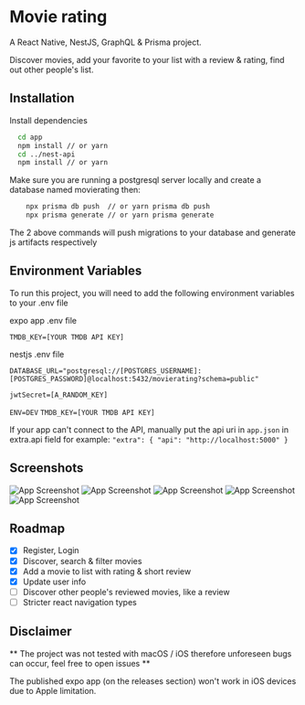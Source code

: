 # Movie rating

A React Native, NestJS, GraphQL & Prisma project.

Discover movies, add your favorite to your list with a review & rating, find out other people's list.

## Installation

Install dependencies

```bash
  cd app
  npm install // or yarn
  cd ../nest-api
  npm install // or yarn
```

Make sure you are running a postgresql server locally and create a database named movierating then:

```bash
    npx prisma db push  // or yarn prisma db push
    npx prisma generate // or yarn prisma generate
```

The 2 above commands will push migrations to your database and generate js artifacts respectively

## Environment Variables

To run this project, you will need to add the following environment variables to your .env file

expo app .env file

`TMDB_KEY=[YOUR TMDB API KEY]`

nestjs .env file

`DATABASE_URL="postgresql://[POSTGRES_USERNAME]:[POSTGRES_PASSWORD]@localhost:5432/movierating?schema=public"`

`jwtSecret=[A_RANDOM_KEY]`

`ENV=DEV`
`TMDB_KEY=[YOUR TMDB API KEY]`

If your app can't connect to the API, manually put the api uri in `app.json` in extra.api field for example: `"extra": { "api": "http://localhost:5000" }`

## Screenshots

![App Screenshot](https://i.ibb.co/RYgpdjC/Screenshot-8.png)
![App Screenshot](https://i.ibb.co/sJdvjt6/Screenshot-7.png)
![App Screenshot](https://i.ibb.co/fNdfGTJ/Screenshot-4.png)
![App Screenshot](https://i.ibb.co/KV9vZmk/Screenshot-5.png)
![App Screenshot](https://i.ibb.co/Y3q8F3n/Screenshot-6.png)

## Roadmap

- [x] Register, Login
- [x] Discover, search & filter movies
- [x] Add a movie to list with rating & short review
- [x] Update user info
- [ ] Discover other people's reviewed movies, like a review
- [ ] Stricter react navigation types

## Disclaimer

** The project was not tested with macOS / iOS therefore unforeseen bugs can occur, feel free to open issues **

The published expo app (on the releases section) won't work in iOS devices due to Apple limitation.
